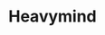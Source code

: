 ---
title: Heavymind
crosslinks:
- Art
- Perceptions
- doodles
- interestingasfuck
- woahdude
- creepy
- sjwhate
- ICanDrawThat
- creativecreature
- titlegore
- learnart
- worstof
- LateStageCapitalism
- deepdream
- pics
- tattoos
- unstirredpaint
- changemyview
- TID
---